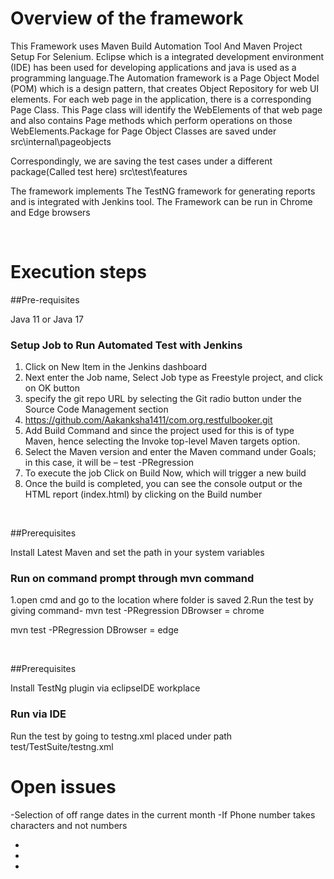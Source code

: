 # Overview of the framework

This Framework uses Maven Build Automation Tool And Maven Project Setup For Selenium. Eclipse which is a  integrated development environment (IDE) has been used for developing applications and java is used as a programming language.The Automation framework is a Page Object Model (POM) which is a design pattern,  that creates Object Repository for web UI elements.  For each web page in the application, there is a corresponding Page Class. This Page class will identify the WebElements of that web page and also contains Page methods which perform operations on those WebElements.Package for Page Object Classes are saved under 
src\internal\pageobjects

Correspondingly, we are saving the test cases under a different package(Called test here)
src\test\features

The framework implements The TestNG framework for generating reports and is integrated with Jenkins tool.
The Framework can be run in Chrome and Edge browsers

<br/>




# Execution steps

##Pre-requisites

Java 11 or Java 17


###  Setup Job to Run Automated Test with Jenkins

1.	Click on New Item in the Jenkins dashboard
2.	Next enter the Job name, Select Job type as Freestyle project, and click on OK button
3.	specify the git repo URL by selecting the Git radio button under the Source Code Management section           
4.	https://github.com/Aakanksha1411/com.org.restfulbooker.git
5.	Add Build Command and since the project used for this is of type Maven, hence selecting the Invoke top-level Maven targets option.
6.	Select the Maven version and enter the Maven command under Goals; in this case, it will be – test -PRegression 
7.	To execute the job Click on Build Now, which will trigger a new build 
8.	Once the build is completed, you can see the console output or the HTML report (index.html) by clicking on the Build number



<br/>

##Prerequisites

Install Latest Maven and set the path in your system variables

### Run on command prompt through mvn command


1.open cmd and go to the location where folder is saved
2.Run the test by giving command-
mvn test -PRegression DBrowser = chrome

mvn test -PRegression DBrowser = edge

<br/>

 

##Prerequisites

Install TestNg plugin via eclipseIDE workplace

### Run via IDE

Run the test by going to testng.xml placed under path test/TestSuite/testng.xml



# Open issues


-Selection of off range dates in the current month
-If Phone number takes characters and not numbers



- 
- 
- 